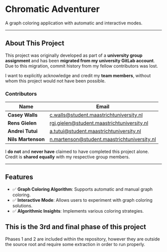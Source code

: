 # Chromatic Adventurer

A graph coloring application with automatic and interactive modes.

---

## About This Project

This project was originally developed as part of a **university group assignment** and has been **migrated from my university GitLab account**.  
Due to this migration, commit history from my fellow contributors was lost.  

I want to explicitly acknowledge and credit my **team members**, without whom this project would not have been possible.

### Contributors

| Name              | Email                                      |
|------------------|------------------------------------------|
| **Casey Walls**   | c.walls@student.maastrichtuniversity.nl  |
| **Rens Gielen**   | rgj.gielen@student.maastrichtuniversity.nl |
| **Andrei Tutui**  | a.tutui@student.maastrichtuniversity.nl  |
| **Nils Martenson** | n.martenson@student.maastrichtuniversity.nl |

I **do not** and **never have** claimed to have completed this project alone.  
Credit is **shared equally** with my respective group members.

---

## Features

- ✅ **Graph Coloring Algorithm**: Supports automatic and manual graph coloring.
- ✅ **Interactive Mode**: Allows users to experiment with graph coloring solutions.
- ✅ **Algorithmic Insights**: Implements various coloring strategies.



## This is the 3rd and final phase of this project

Phases 1 and 2 are included within the repository, however they are outside the source root and require some extraction in order to run properly.

